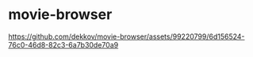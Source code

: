 # movie-browser

https://github.com/dekkov/movie-browser/assets/99220799/6d156524-76c0-46d8-82c3-6a7b30de70a9

